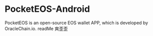 # PocketEOS-Android
PocketEOS is an open-source EOS wallet APP, which is developed by OracleChain.io.
readMe 
爽歪歪